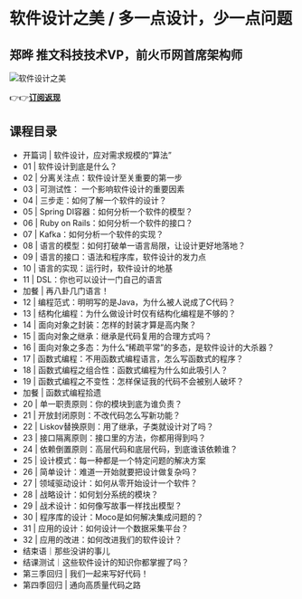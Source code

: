 软件设计之美 / 多一点设计，少一点问题
====================

郑晔 **推文科技技术VP，前火币网首席架构师**
-------------------------

![软件设计之美](https://www.geekgay.com/storage/geek/geek_3d118c1657507eb69743497061310a82.jpg)  
  
👉👉[**订阅返现**](https://time.geekbang.org/column/intro/100052601?code=MJyHpkmj1MZz-DrtMqw8sgIMOG-uAMMnBQMvp5d%2FK5E%3D "软件设计之美")  
  
课程目录
----

  
  
- 开篇词 | 软件设计，应对需求规模的“算法”
- 01 | 软件设计到底是什么？
- 02 | 分离关注点：软件设计至关重要的第一步
- 03 | 可测试性： 一个影响软件设计的重要因素
- 04 | 三步走：如何了解一个软件的设计？
- 05 | Spring DI容器：如何分析一个软件的模型？
- 06 | Ruby on Rails：如何分析一个软件的接口？
- 07 | Kafka：如何分析一个软件的实现？
- 08 | 语言的模型：如何打破单一语言局限，让设计更好地落地？
- 09 | 语言的接口：语法和程序库，软件设计的发力点
- 10 | 语言的实现：运行时，软件设计的地基
- 11 | DSL：你也可以设计一门自己的语言
- 加餐 | 再八卦几门语言！
- 12 | 编程范式：明明写的是Java，为什么被人说成了C代码？
- 13 | 结构化编程：为什么做设计时仅有结构化编程是不够的？
- 14 | 面向对象之封装：怎样的封装才算是高内聚？
- 15 | 面向对象之继承：继承是代码复用的合理方式吗？
- 16 | 面向对象之多态：为什么“稀疏平常”的多态，是软件设计的大杀器？
- 17 | 函数式编程：不用函数式编程语言，怎么写函数式的程序？
- 18 | 函数式编程之组合性：函数式编程为什么如此吸引人？
- 19 | 函数式编程之不变性：怎样保证我的代码不会被别人破坏？
- 加餐 | 函数式编程拾遗
- 20 | 单一职责原则：你的模块到底为谁负责？
- 21 | 开放封闭原则：不改代码怎么写新功能？
- 22 | Liskov替换原则：用了继承，子类就设计对了吗？
- 23 | 接口隔离原则：接口里的方法，你都用得到吗？
- 24 | 依赖倒置原则：高层代码和底层代码，到底谁该依赖谁？
- 25 | 设计模式：每一种都是一个特定问题的解决方案
- 26 | 简单设计：难道一开始就要把设计做复杂吗？
- 27 | 领域驱动设计：如何从零开始设计一个软件？
- 28 | 战略设计：如何划分系统的模块？
- 29 | 战术设计：如何像写故事一样找出模型？
- 30 | 程序库的设计：Moco是如何解决集成问题的？
- 31 | 应用的设计：如何设计一个数据采集平台？
- 32 | 应用的改进：如何改进我们的软件设计？
- 结束语｜那些没讲的事儿
- 结课测试｜这些软件设计的知识你都掌握了吗？
- 第三季回归 | 我们一起来写好代码！
- 第四季回归 | 通向高质量代码之路